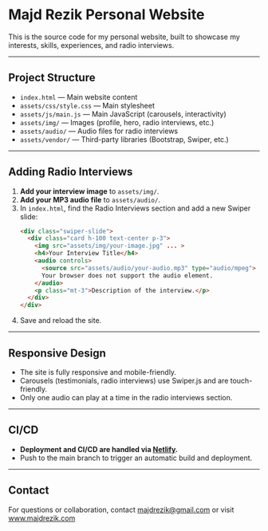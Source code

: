 Majd Rezik Personal Website
===========================

This is the source code for my personal website, built to showcase my interests, skills, experiences, and radio interviews.

---

## Project Structure

- `index.html` — Main website content
- `assets/css/style.css` — Main stylesheet
- `assets/js/main.js` — Main JavaScript (carousels, interactivity)
- `assets/img/` — Images (profile, hero, radio interviews, etc.)
- `assets/audio/` — Audio files for radio interviews
- `assets/vendor/` — Third-party libraries (Bootstrap, Swiper, etc.)

---

## Adding Radio Interviews

1. **Add your interview image** to `assets/img/`.
2. **Add your MP3 audio file** to `assets/audio/`.
3. In `index.html`, find the Radio Interviews section and add a new Swiper slide:
   ```html
   <div class="swiper-slide">
     <div class="card h-100 text-center p-3">
       <img src="assets/img/your-image.jpg" ... >
       <h4>Your Interview Title</h4>
       <audio controls>
         <source src="assets/audio/your-audio.mp3" type="audio/mpeg">
         Your browser does not support the audio element.
       </audio>
       <p class="mt-3">Description of the interview.</p>
     </div>
   </div>
   ```
4. Save and reload the site.

---


## Responsive Design

- The site is fully responsive and mobile-friendly.
- Carousels (testimonials, radio interviews) use Swiper.js and are touch-friendly.
- Only one audio can play at a time in the radio interviews section.

---

## CI/CD

- **Deployment and CI/CD are handled via [Netlify](https://www.netlify.com/).**
- Push to the main branch to trigger an automatic build and deployment.

---

## Contact

For questions or collaboration, contact majdrezik@gmail.com or visit www.majdrezik.com
